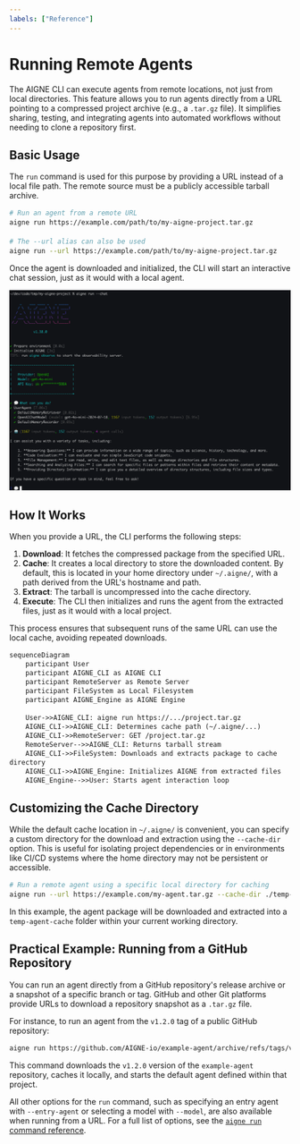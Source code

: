 ```yaml
---
labels: ["Reference"]
---
```


# Running Remote Agents

The AIGNE CLI can execute agents from remote locations, not just from local directories. This feature allows you to run agents directly from a URL pointing to a compressed project archive (e.g., a `.tar.gz` file). It simplifies sharing, testing, and integrating agents into automated workflows without needing to clone a repository first.

## Basic Usage

The `run` command is used for this purpose by providing a URL instead of a local file path. The remote source must be a publicly accessible tarball archive.

```bash
# Run an agent from a remote URL
aigne run https://example.com/path/to/my-aigne-project.tar.gz

# The --url alias can also be used
aigne run --url https://example.com/path/to/my-aigne-project.tar.gz
```

Once the agent is downloaded and initialized, the CLI will start an interactive chat session, just as it would with a local agent.

![Running an agent in chat mode](../assets/run/run-default-template-project-in-chat-mode.png)

## How It Works

When you provide a URL, the CLI performs the following steps:

1.  **Download**: It fetches the compressed package from the specified URL.
2.  **Cache**: It creates a local directory to store the downloaded content. By default, this is located in your home directory under `~/.aigne/`, with a path derived from the URL's hostname and path.
3.  **Extract**: The tarball is uncompressed into the cache directory.
4.  **Execute**: The CLI then initializes and runs the agent from the extracted files, just as it would with a local project.

This process ensures that subsequent runs of the same URL can use the local cache, avoiding repeated downloads.

```mermaid
sequenceDiagram
    participant User
    participant AIGNE_CLI as AIGNE CLI
    participant RemoteServer as Remote Server
    participant FileSystem as Local Filesystem
    participant AIGNE_Engine as AIGNE Engine

    User->>AIGNE_CLI: aigne run https://.../project.tar.gz
    AIGNE_CLI->>AIGNE_CLI: Determines cache path (~/.aigne/...)
    AIGNE_CLI->>RemoteServer: GET /project.tar.gz
    RemoteServer-->>AIGNE_CLI: Returns tarball stream
    AIGNE_CLI->>FileSystem: Downloads and extracts package to cache directory
    AIGNE_CLI->>AIGNE_Engine: Initializes AIGNE from extracted files
    AIGNE_Engine-->>User: Starts agent interaction loop
```

## Customizing the Cache Directory

While the default cache location in `~/.aigne/` is convenient, you can specify a custom directory for the download and extraction using the `--cache-dir` option. This is useful for isolating project dependencies or in environments like CI/CD systems where the home directory may not be persistent or accessible.

```bash
# Run a remote agent using a specific local directory for caching
aigne run --url https://example.com/my-agent.tar.gz --cache-dir ./temp-agent-cache
```

In this example, the agent package will be downloaded and extracted into a `temp-agent-cache` folder within your current working directory.

## Practical Example: Running from a GitHub Repository

You can run an agent directly from a GitHub repository's release archive or a snapshot of a specific branch or tag. GitHub and other Git platforms provide URLs to download a repository snapshot as a `.tar.gz` file.

For instance, to run an agent from the `v1.2.0` tag of a public GitHub repository:

```bash
aigne run https://github.com/AIGNE-io/example-agent/archive/refs/tags/v1.2.0.tar.gz
```

This command downloads the `v1.2.0` version of the `example-agent` repository, caches it locally, and starts the default agent defined within that project.

All other options for the `run` command, such as specifying an entry agent with `--entry-agent` or selecting a model with `--model`, are also available when running from a URL. For a full list of options, see the [`aigne run` command reference](./command-reference-run.md).